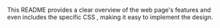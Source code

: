 This README provides a clear overview of the web page's features and even includes the specific CSS , making it easy to implement the design.